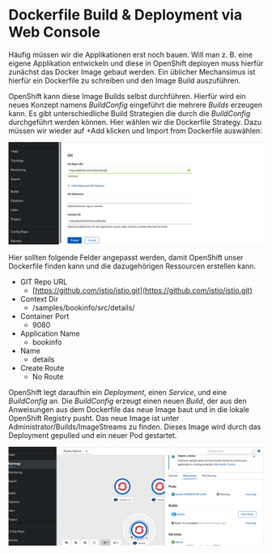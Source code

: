 # Dockerfile Build & Deployment via Web Console

Häufig müssen wir die Applikationen erst noch bauen. Will man z. B. eine eigene Applikation entwickeln und diese in OpenShift deployen muss hierfür zunächst das Docker Image gebaut werden. Ein üblicher Mechansimus ist hierfür ein Dockerfile zu schreiben und den Image Build auszuführen.

OpenShift kann diese Image Builds selbst durchführen. Hierfür wird ein neues Konzept namens _BuildConfig_ eingeführt die mehrere _Builds_ erzeugen kann. Es gibt unterschiedliche Build Strategien die durch die _BuildConfig_ durchgeführt werden können. Hier wählen wir die Dockerfile Strategy. Dazu müssen wir wieder auf +Add klicken und Import from Dockerfile auswählen:

![](../../../.gitbook/assets/screenshot-2020-09-14-at-13.43.19.png)

Hier sollten folgende Felder angepasst werden, damit OpenShift unser Dockerfile finden kann und die dazugehörigen Ressourcen erstellen kann.

* GIT Repo URL
  * [https://github.com/istio/istio.git](https://github.com/istio/istio.git)
* Context Dir
  * /samples/bookinfo/src/details/
* Container Port
  * 9080
* Application Name
  * bookinfo
* Name
  * details
* Create Route
  * No Route

OpenShift legt daraufhin ein _Deployment_, einen _Service_, und eine _BuildConfig_ an. Die _BuildConfig_ erzeugt einen neuen _Build_, der aus den Anweisungen aus dem Dockerfile das neue Image baut und in die lokale OpenShift Registry pusht. Das neue Image ist unter Administrator/Builds/ImageStreams zu finden. Dieses Image wird durch das Deployment gepulled und ein neuer Pod gestartet.

![](../../../.gitbook/assets/screenshot-2020-09-14-at-13.47.57.png)


